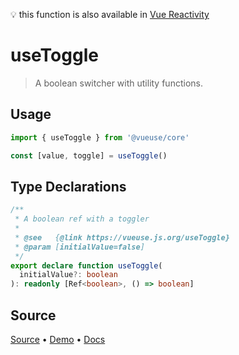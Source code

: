 <!--DEMO_STARTS-->
<script setup>
import Demo from './demo.vue'
</script>
<DemoContainer><Demo/></DemoContainer>
<!--DEMO_ENDS-->

<!--HEAD_STARTS-->
💡 this function is also available in [Vue Reactivity](https://github.com/vue-reactivity/use)


<!--HEAD_ENDS-->


# useToggle

> A boolean switcher with utility functions.

## Usage

```js
import { useToggle } from '@vueuse/core'

const [value, toggle] = useToggle()
```


<!--FOOTER_STARTS-->
## Type Declarations

```typescript
/**
 * A boolean ref with a toggler
 *
 * @see   {@link https://vueuse.js.org/useToggle}
 * @param [initialValue=false]
 */
export declare function useToggle(
  initialValue?: boolean
): readonly [Ref<boolean>, () => boolean]
```

## Source

[Source](https://github.com/antfu/vueuse/blob/master/packages/shared/useToggle/index.ts) • [Demo](https://github.com/antfu/vueuse/blob/master/packages/shared/useToggle/demo.vue) • [Docs](https://github.com/antfu/vueuse/blob/master/packages/shared/useToggle/index.md)


<!--FOOTER_ENDS-->